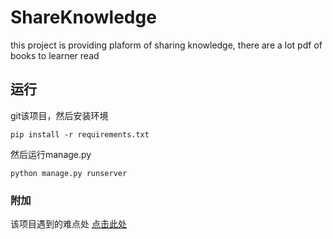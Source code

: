 # ShareKnowledge #

this project is providing plaform of sharing knowledge, there are a lot pdf of books to learner read

## 运行 ##

git该项目，然后安装环境

	pip install -r requirements.txt

然后运行manage.py

	python manage.py runserver
	


### 附加 ###

该项目遇到的难点处
[点击此处](https://kiudou.github.io/2018/04/30/problem-to-ShareKnowledge/)


